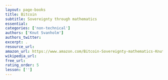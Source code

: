 ```yaml
---
layout: page-books
title: Bitcoin
subtitle: Sovereignty through mathematics
essential: 
categories: ['non-technical']
authors: ['Knut Svanholm']
authors_twitter: 
excerpt: .
resource_url: 
amazon_url: https://www.amazon.com/Bitcoin-Sovereignty-mathematics-Knut-Svanholm/dp/1090109911
wikipedia_url: 
free_url: 
rating_order: 5
lesson: ['']
---
```

